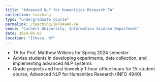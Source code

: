 ```yaml
---
title: "Advanced NLP for Humanities Research TA"
collection: teaching
type: "undergraduate course"
permalink: /teaching/INFO4940-TA
venue: "Cornell University, Information Science Department"
date: 2024-05-07
location: "Ithaca, NY"
---
```


- TA for Prof. Matthew Wilkens for Spring 2024 semester
- Advise students in developing experiments, data collection, and implementing advanced NLP systems
- Grade projects and host biweekly 1-hour office hours for 15-student course, Advanced NLP for Humanities Research (INFO 4940)

